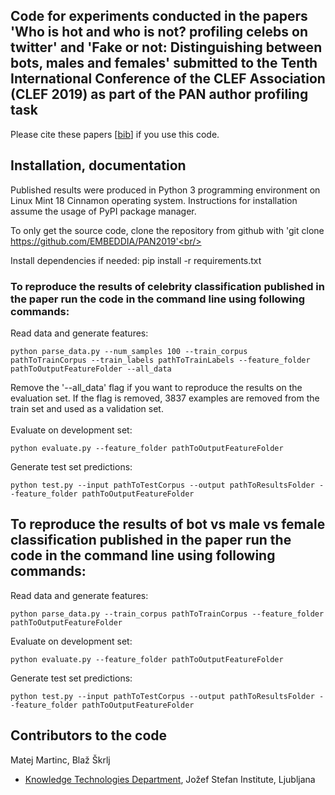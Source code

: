 ## Code for experiments conducted in the papers 'Who is hot and who is not? profiling celebs on twitter' and 'Fake or not: Distinguishing between bots, males and females' submitted to the Tenth International Conference of the CLEF Association (CLEF 2019) as part of the PAN author profiling task ##

Please cite these papers [[bib](https://github.com/matejMartinc/PAN2019/blob/master/bibtex.js)] if you use this code.

## Installation, documentation ##

Published results were produced in Python 3 programming environment on Linux Mint 18 Cinnamon operating system. Instructions for installation assume the usage of PyPI package manager.<br/>

To only get the source code, clone the repository from github with 'git clone https://github.com/EMBEDDIA/PAN2019'<br/>

Install dependencies if needed: pip install -r requirements.txt

### To reproduce the results of celebrity classification published in the paper run the code in the command line using following commands: ###

Read data and generate features:<br/>
```
python parse_data.py --num_samples 100 --train_corpus pathToTrainCorpus --train_labels pathToTrainLabels --feature_folder pathToOutputFeatureFolder --all_data
```

Remove the '--all_data' flag if you want to reproduce the results on the evaluation set. If the flag is removed, 3837 examples are removed from the train set and used as a validation set.<br/><br/>
Evaluate on development set:<br/>
```
python evaluate.py --feature_folder pathToOutputFeatureFolder
```

Generate test set predictions:<br/>
```
python test.py --input pathToTestCorpus --output pathToResultsFolder --feature_folder pathToOutputFeatureFolder
```

## To reproduce the results of bot vs male vs female classification published in the paper run the code in the command line using following commands: ###

Read data and generate features:<br/>
```
python parse_data.py --train_corpus pathToTrainCorpus --feature_folder pathToOutputFeatureFolder
```

Evaluate on development set:<br/>
```
python evaluate.py --feature_folder pathToOutputFeatureFolder
```

Generate test set predictions:<br/>
```
python test.py --input pathToTestCorpus --output pathToResultsFolder --feature_folder pathToOutputFeatureFolder
```


## Contributors to the code ##

Matej Martinc, Blaž Škrlj<br/>

* [Knowledge Technologies Department](http://kt.ijs.si), Jožef Stefan Institute, Ljubljana
